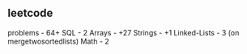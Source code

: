 ## leetcode
problems - 64+
SQL - 2
Arrays - +27
Strings - +1
Linked-Lists - 3 (on mergetwosortedlists)
Math - 2